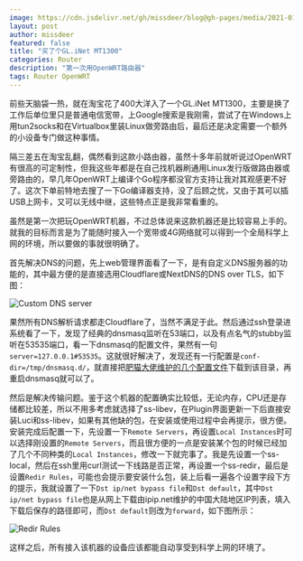 ```yaml
---
image: https://cdn.jsdelivr.net/gh/missdeer/blog@gh-pages/media/2021-01-01/gl.inet.mt1300.jpg
layout: post
author: missdeer
featured: false
title: "买了个GL.iNet MT1300"
categories: Router
description: "第一次用OpenWRT路由器"
tags: Router OpenWRT
---
```

前些天脑袋一热，就在淘宝花了400大洋入了一个GL.iNet MT1300，主要是换了工作后单位里只是普通电信宽带，上Google搜索是我刚需，尝试了在Windows上用tun2socks和在Virtualbox里装Linux做旁路由后，最后还是决定需要一个额外的小设备专门做这种事情。

隔三差五在淘宝乱翻，偶然看到这款小路由器，虽然十多年前就听说过OpenWRT有很高的可定制性，但我这些年都是在自己找机器刷通用Linux发行版做路由器或旁路由的，早几年OpenWRT上编译个Go程序都没官方支持让我对其观感更不好了。这次下单前特地去搜了一下Go编译器支持，没了后顾之忧，又由于其可以插USB上网卡，又可以无线中继，这些特点正是我非常看重的。

虽然是第一次把玩OpenWRT机器，不过总体说来这款机器还是比较容易上手的。就我的目标而言是为了能随时接入一个宽带或4G网络就可以得到一个全局科学上网的环境，所以要做的事就很明确了。

首先解决DNS的问题，先上web管理界面看了一下，是有自定义DNS服务器的功能的，其中最方便的是直接选用Cloudflare或NextDNS的DNS over TLS，如下图：

![Custom DNS server](https://cdn.jsdelivr.net/gh/missdeer/blog@gh-pages/media/2021-01-01/dns.jpg)

果然所有DNS解析请求都走Cloudflare了，当然不满足于此。然后通过ssh登录进系统看了一下，发现了经典的dnsmasq监听在53端口，以及有点名气的stubby监听在53535端口，看一下dnsmasq的配置文件，果然有一句`server=127.0.0.1#53535`。这就很好解决了，发现还有一行配置是`conf-dir=/tmp/dnsmasq.d/`，就直接把[肥猫大佬维护的几个配置文件](https://github.com/felixonmars/dnsmasq-china-list)下载到该目录，再重启dnsmasq就可以了。

然后是解决传输问题。鉴于这个机器的配置确实比较低，无论内存，CPU还是存储都比较差，所以不用多考虑就选择了ss-libev，在Plugin界面更新一下后直接安装Luci和ss-libev，如果有其他缺的包，在安装或使用过程中会再提示，很方便。安装完成后配置一下，先设置一下`Remote Servers`，再设置`Local Instances`时可以选择刚设置的`Remote Servers`，而且很方便的一点是安装某个包的时候已经加了几个不同种类的`Local Instances`，修改一下就完事了。我是先设置一个ss-local，然后在ssh里用curl测试一下线路是否正常，再设置一个ss-redir，最后是设置`Redir Rules`，可能也会提示要安装什么包，装上后看一遍各个设置字段下方的提示，我就设置了一下`Dst ip/net bypass file`和`Dst default`，其中`Dst ip/net bypass file`也是从网上下载由ipip.net维护的中国大陆地区IP列表，填入下载后保存的路径即可，而`Dst default`则改为`forward`，如下图所示：

![Redir Rules](https://cdn.jsdelivr.net/gh/missdeer/blog@gh-pages/media/2021-01-01/redir-rules.png)

这样之后，所有接入该机器的设备应该都能自动享受到科学上网的环境了。